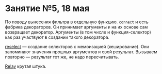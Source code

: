 # Занятие №5, 18 мая
По поводу вынесения фильтра в отдельную функцию.
`connect` и есть фабрика декораторов. Он принимает аргументы и на их основе сам возвращает декоратор. Аргументы (в том числе и функция-селектор) как раз участвуют в создании такого декоратора.

[reselect](https://github.com/reactjs/reselect) — создание селекторов с мемоизацией (кеширование). Они запоминают значения прошлых аргументов и свой результат. Вызываем повторно — результат тот же, не надо пересчитывать.

[Relay](https://facebook.github.io/relay/) крутая штука.


